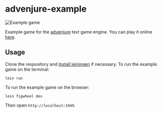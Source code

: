 # advenjure-example

![Example game](example.gif)

Example game for the [advenjure](https://github.com/facundoolano/advenjure) text game engine.
You can play it online [here](https://facundoolano.github.io/advenjure/).

## Usage

Clone the respository and [Install leiningen](http://leiningen.org/#install) if necessary.
To run the example game on the terminal:

```
lein run
```

To run the example game on the browser:

```
lein figwheel dev
```

Then open `http://localhost:3449`.
